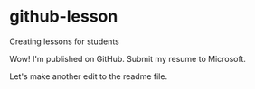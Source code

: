 # github-lesson
Creating lessons for students

Wow! I'm published on GitHub. Submit my resume to Microsoft.

Let's make another edit to the readme file.
